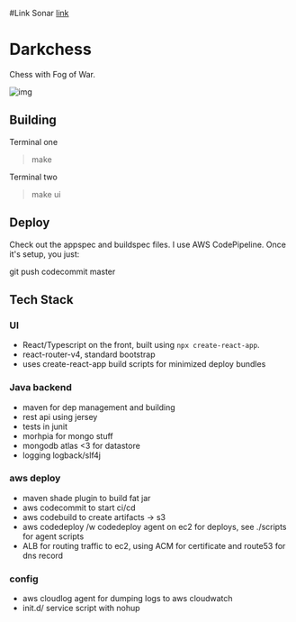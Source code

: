 #Link Sonar
[link](https://sonarcloud.io/project/overview?id=magdalena79_darkchess-actions-mpereyra)

# Darkchess

Chess with Fog of War. 

![img](client/src/img/playdarkchess.png)

## Building

Terminal one
> make

Terminal two
> make ui

## Deploy

Check out the appspec and buildspec files. I use AWS CodePipeline. Once it's setup, you just:

git push codecommit master 

## Tech Stack

### UI
* React/Typescript on the front, built using `npx create-react-app`.
* react-router-v4, standard bootstrap
* uses create-react-app build scripts for minimized deploy bundles

### Java backend
* maven for dep management and building
* rest api using jersey
* tests in junit
* morhpia for mongo stuff
* mongodb atlas <3 for datastore
* logging logback/slf4j

### aws deploy
* maven shade plugin to build fat jar
* aws codecommit to start ci/cd
* aws codebuild to create artifacts -> s3
* aws codedeploy /w codedeploy agent on ec2 for deploys, see ./scripts for agent scripts
* ALB for routing traffic to ec2, using ACM for certificate and route53 for dns record

### config
* aws cloudlog agent for dumping logs to aws cloudwatch 
* init.d/ service script with nohup
